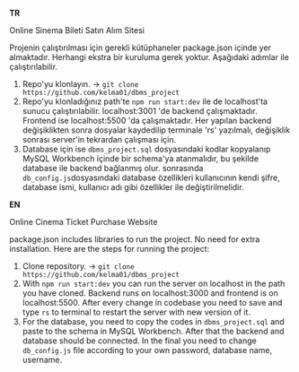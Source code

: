 **TR**

  Online Sinema Bileti Satın Alım Sitesi
  
  Projenin çalıştırılması için gerekli kütüphaneler package.json içinde yer almaktadır. Herhangi ekstra bir kuruluma gerek yoktur. Aşağıdaki adımlar ile çalıştırılabilir.
  
  1. Repo'yu klonlayın. -> `git clone https://github.com/kelma01/dbms_project`
  2. Repo'yu klonladığınız path'te `npm run start:dev` ile de localhost'ta sunucu çalıştırılabilir. localhost:3001 'de backend çalışmaktadır. Frontend ise localhost:5500 'da çalışmaktadır. Her yapılan backend değişiklikten sonra dosyalar kaydedilip terminale 'rs' yazılmalı, değişiklik sonrası server'in tekrardan çalışması için.
  3. Database için ise `dbms_project.sql` dosyasındaki kodlar kopyalanıp MySQL Workbench içinde bir schema'ya atanmalıdır, bu şekilde database ile backend bağlanmış olur. sonrasında  `db_config.js`dosyasındaki database özellikleri kullanıcının kendi şifre, database ismi, kullanıcı adı gibi özellikler ile değiştirilmelidir.


**EN**

  Online Cinema Ticket Purchase Website
  
  package.json includes libraries to run the project. No need for extra installation. Here are the steps for running the project:
    
  1. Clone repository. -> `git clone https://github.com/kelma01/dbms_project`
  2. With `npm run start:dev` you can run the server on localhost in the path you have cloned. Backend runs on localhost:3000 and frontend is on localhost:5500. After every change in codebase you need to save and type `rs` to terminal to restart the server with new version of it.
  3. For the database, you need to copy the codes in `dbms_project.sql` and paste to the schema in MySQL Workbench. After that the backend and database should be connected. In the final you need to change `db_config.js` file according to your own password, database name, username.
